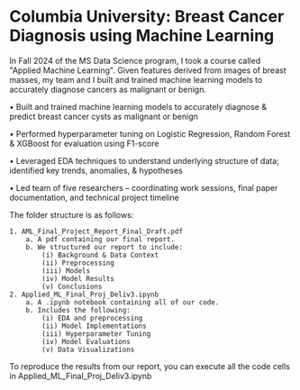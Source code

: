 # Columbia University: Breast Cancer Diagnosis using Machine Learning

In Fall 2024 of the MS Data Science program, I took a course called "Applied Machine Learning". Given features derived from images of breast masses, my team and I built and trained machine learning models to accurately diagnose cancers as malignant or benign.


•	Built and trained machine learning models to accurately diagnose & predict breast cancer cysts as malignant or benign

•	Performed hyperparameter tuning on Logistic Regression, Random Forest & XGBoost for evaluation using F1-score

•	Leveraged EDA techniques to understand underlying structure of data; identified key trends, anomalies, & hypotheses

•	Led team of five researchers – coordinating work sessions, final paper documentation, and technical project timeline



The folder structure is as follows:

	1. AML_Final_Project_Report_Final_Draft.pdf
		a. A pdf containing our final report. 
		b. We structured our report to include:
			(i) Background & Data Context
			(ii) Preprocessing
			(iii) Models
			(iv) Model Results
			(v) Conclusions
	2. Applied_ML_Final_Proj_Deliv3.ipynb
		a. A .ipynb notebook containing all of our code.
		b. Includes the following:
			(i) EDA and preprocessing
			(ii) Model Implementations
			(iii) Hyperparameter Tuning
			(iv) Model Evaluations
			(v) Data Visualizations

To reproduce the results from our report, you can execute all the code cells in Applied_ML_Final_Proj_Deliv3.ipynb
